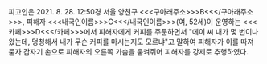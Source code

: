 피고인은 2021. 8. 28. 12:50경 서울 양천구 <<<구아래주소>>>B<<</구아래주소>>>, 피해자 <<<내국인이름>>>C<<</내국인이름>>>(여, 52세)이 운영하는 <<<카페>>>D<<</카페>>>에서 피해자에게 커피를 주문하면서 "에이 씨 내가 몇 번이나 왔는데, 멍청해서 내가 무슨 커피를 마시는지도 모르냐"고 말하여 피해자가 이를 따져 묻자 갑자기 손으로 피해자의 오른쪽 가슴을 움켜쥐어 피해자를 강제로 추행하였다.